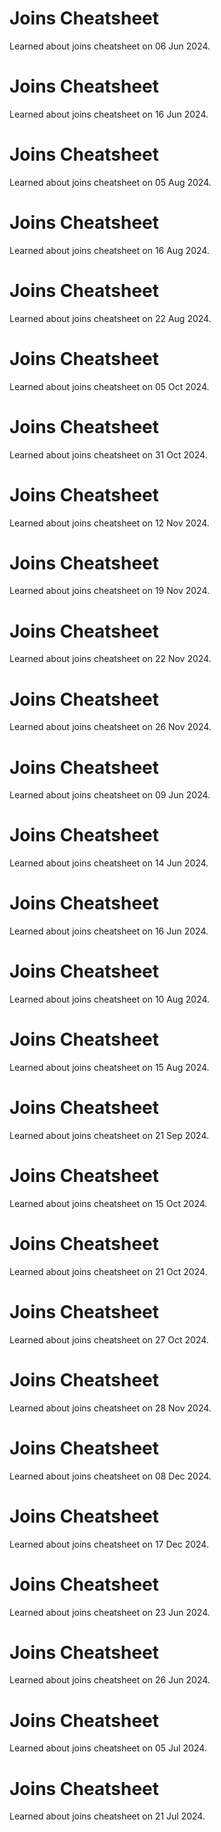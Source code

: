 # Joins Cheatsheet
Learned about joins cheatsheet on 06 Jun 2024.

# Joins Cheatsheet
Learned about joins cheatsheet on 16 Jun 2024.

# Joins Cheatsheet
Learned about joins cheatsheet on 05 Aug 2024.

# Joins Cheatsheet
Learned about joins cheatsheet on 16 Aug 2024.

# Joins Cheatsheet
Learned about joins cheatsheet on 22 Aug 2024.

# Joins Cheatsheet
Learned about joins cheatsheet on 05 Oct 2024.

# Joins Cheatsheet
Learned about joins cheatsheet on 31 Oct 2024.

# Joins Cheatsheet
Learned about joins cheatsheet on 12 Nov 2024.

# Joins Cheatsheet
Learned about joins cheatsheet on 19 Nov 2024.

# Joins Cheatsheet
Learned about joins cheatsheet on 22 Nov 2024.

# Joins Cheatsheet
Learned about joins cheatsheet on 26 Nov 2024.

# Joins Cheatsheet
Learned about joins cheatsheet on 09 Jun 2024.

# Joins Cheatsheet
Learned about joins cheatsheet on 14 Jun 2024.

# Joins Cheatsheet
Learned about joins cheatsheet on 16 Jun 2024.

# Joins Cheatsheet
Learned about joins cheatsheet on 10 Aug 2024.

# Joins Cheatsheet
Learned about joins cheatsheet on 15 Aug 2024.

# Joins Cheatsheet
Learned about joins cheatsheet on 21 Sep 2024.

# Joins Cheatsheet
Learned about joins cheatsheet on 15 Oct 2024.

# Joins Cheatsheet
Learned about joins cheatsheet on 21 Oct 2024.

# Joins Cheatsheet
Learned about joins cheatsheet on 27 Oct 2024.

# Joins Cheatsheet
Learned about joins cheatsheet on 28 Nov 2024.

# Joins Cheatsheet
Learned about joins cheatsheet on 08 Dec 2024.

# Joins Cheatsheet
Learned about joins cheatsheet on 17 Dec 2024.

# Joins Cheatsheet
Learned about joins cheatsheet on 23 Jun 2024.

# Joins Cheatsheet
Learned about joins cheatsheet on 26 Jun 2024.

# Joins Cheatsheet
Learned about joins cheatsheet on 05 Jul 2024.

# Joins Cheatsheet
Learned about joins cheatsheet on 21 Jul 2024.

